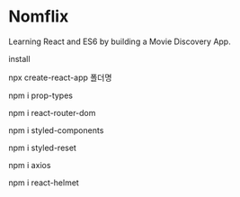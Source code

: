 # Nomflix

Learning React and ES6 by building a Movie Discovery App.

install

npx create-react-app 폴더명

npm i prop-types

npm i react-router-dom

npm i styled-components

npm i styled-reset

npm i axios

npm i react-helmet
